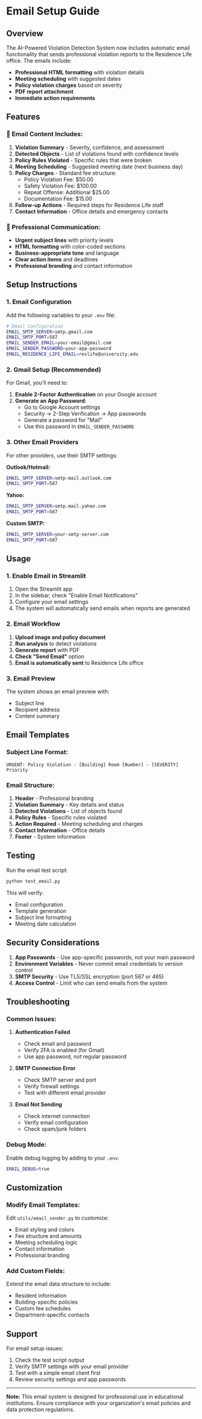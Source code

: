 # Email Setup Guide

## Overview

The AI-Powered Violation Detection System now includes automatic email functionality that sends professional violation reports to the Residence Life office. The emails include:

- **Professional HTML formatting** with violation details
- **Meeting scheduling** with suggested dates
- **Policy violation charges** based on severity
- **PDF report attachment**
- **Immediate action requirements**

## Features

### 📧 Email Content Includes:
1. **Violation Summary** - Severity, confidence, and assessment
2. **Detected Objects** - List of violations found with confidence levels
3. **Policy Rules Violated** - Specific rules that were broken
4. **Meeting Scheduling** - Suggested meeting date (next business day)
5. **Policy Charges** - Standard fee structure:
   - Policy Violation Fee: $50.00
   - Safety Violation Fee: $100.00
   - Repeat Offense: Additional $25.00
   - Documentation Fee: $15.00
6. **Follow-up Actions** - Required steps for Residence Life staff
7. **Contact Information** - Office details and emergency contacts

### 🎯 Professional Communication:
- **Urgent subject lines** with priority levels
- **HTML formatting** with color-coded sections
- **Business-appropriate tone** and language
- **Clear action items** and deadlines
- **Professional branding** and contact information

## Setup Instructions

### 1. Email Configuration

Add the following variables to your `.env` file:

```bash
# Email Configuration
EMAIL_SMTP_SERVER=smtp.gmail.com
EMAIL_SMTP_PORT=587
EMAIL_SENDER_EMAIL=your-email@gmail.com
EMAIL_SENDER_PASSWORD=your-app-password
EMAIL_RESIDENCE_LIFE_EMAIL=reslife@university.edu
```

### 2. Gmail Setup (Recommended)

For Gmail, you'll need to:

1. **Enable 2-Factor Authentication** on your Google account
2. **Generate an App Password**:
   - Go to Google Account settings
   - Security → 2-Step Verification → App passwords
   - Generate a password for "Mail"
   - Use this password in `EMAIL_SENDER_PASSWORD`

### 3. Other Email Providers

For other providers, use their SMTP settings:

**Outlook/Hotmail:**
```bash
EMAIL_SMTP_SERVER=smtp-mail.outlook.com
EMAIL_SMTP_PORT=587
```

**Yahoo:**
```bash
EMAIL_SMTP_SERVER=smtp.mail.yahoo.com
EMAIL_SMTP_PORT=587
```

**Custom SMTP:**
```bash
EMAIL_SMTP_SERVER=your-smtp-server.com
EMAIL_SMTP_PORT=587
```

## Usage

### 1. Enable Email in Streamlit

1. Open the Streamlit app
2. In the sidebar, check "Enable Email Notifications"
3. Configure your email settings
4. The system will automatically send emails when reports are generated

### 2. Email Workflow

1. **Upload image and policy document**
2. **Run analysis** to detect violations
3. **Generate report** with PDF
4. **Check "Send Email"** option
5. **Email is automatically sent** to Residence Life office

### 3. Email Preview

The system shows an email preview with:
- Subject line
- Recipient address
- Content summary

## Email Templates

### Subject Line Format:
```
URGENT: Policy Violation - [Building] Room [Number] - [SEVERITY] Priority
```

### Email Structure:
1. **Header** - Professional branding
2. **Violation Summary** - Key details and status
3. **Detected Violations** - List of objects found
4. **Policy Rules** - Specific rules violated
5. **Action Required** - Meeting scheduling and charges
6. **Contact Information** - Office details
7. **Footer** - System information

## Testing

Run the email test script:

```bash
python test_email.py
```

This will verify:
- Email configuration
- Template generation
- Subject line formatting
- Meeting date calculation

## Security Considerations

1. **App Passwords** - Use app-specific passwords, not your main password
2. **Environment Variables** - Never commit email credentials to version control
3. **SMTP Security** - Use TLS/SSL encryption (port 587 or 465)
4. **Access Control** - Limit who can send emails from the system

## Troubleshooting

### Common Issues:

1. **Authentication Failed**
   - Check email and password
   - Verify 2FA is enabled (for Gmail)
   - Use app password, not regular password

2. **SMTP Connection Error**
   - Check SMTP server and port
   - Verify firewall settings
   - Test with different email provider

3. **Email Not Sending**
   - Check internet connection
   - Verify email configuration
   - Check spam/junk folders

### Debug Mode:

Enable debug logging by adding to your `.env`:
```bash
EMAIL_DEBUG=true
```

## Customization

### Modify Email Templates:

Edit `utils/email_sender.py` to customize:
- Email styling and colors
- Fee structure and amounts
- Meeting scheduling logic
- Contact information
- Professional branding

### Add Custom Fields:

Extend the email data structure to include:
- Resident information
- Building-specific policies
- Custom fee schedules
- Department-specific contacts

## Support

For email setup issues:
1. Check the test script output
2. Verify SMTP settings with your email provider
3. Test with a simple email client first
4. Review security settings and app passwords

---

**Note:** This email system is designed for professional use in educational institutions. Ensure compliance with your organization's email policies and data protection regulations. 